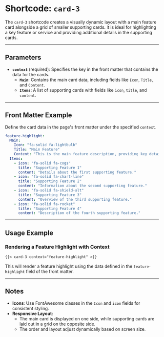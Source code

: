 # Shortcode: `card-3`

The `card-3` shortcode creates a visually dynamic layout with a main feature card alongside a grid of smaller supporting cards. It is ideal for highlighting a key feature or service and providing additional details in the supporting cards.

---

## Parameters

- **`context`** (required): Specifies the key in the front matter that contains the data for the cards.
  - **`Main`**: Contains the main card data, including fields like `Icon`, `Title`, and `Content`.
  - **`Items`**: A list of supporting cards with fields like `icon`, `title`, and `content`.

---

## Front Matter Example

Define the card data in the page's front matter under the specified `context`.

```yaml
feature-highlight:
  Main:
    Icon: "fa-solid fa-lightbulb"
    Title: "Main Feature"
    Content: "This is the main feature description, providing key details about the product or service."
  Items:
    - icon: "fa-solid fa-cogs"
      title: "Supporting Feature 1"
      content: "Details about the first supporting feature."
    - icon: "fa-solid fa-chart-line"
      title: "Supporting Feature 2"
      content: "Information about the second supporting feature."
    - icon: "fa-solid fa-shield-alt"
      title: "Supporting Feature 3"
      content: "Overview of the third supporting feature."
    - icon: "fa-solid fa-rocket"
      title: "Supporting Feature 4"
      content: "Description of the fourth supporting feature."
```

---

## Usage Example

### Rendering a Feature Highlight with Context

```markdown
{{< card-3 context="feature-highlight" >}}
```

This will render a feature highlight using the data defined in the `feature-highlight` field of the front matter.

---

## Notes

- **Icons**: Use FontAwesome classes in the `Icon` and `icon` fields for consistent styling.
- **Responsive Layout**:
  - The main card is displayed on one side, while supporting cards are laid out in a grid on the opposite side.
  - The order and layout adjust dynamically based on screen size.
